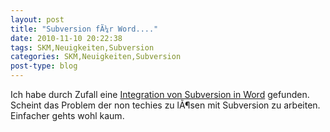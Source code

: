 ```yaml
---
layout: post
title: "Subversion fÃ¼r Word...."
date: 2010-11-10 20:22:38
tags: SKM,Neuigkeiten,Subversion
categories: SKM,Neuigkeiten,Subversion
post-type: blog
---
```

Ich habe durch Zufall eine <a href="http://magnetsvn.com/index.html">Integration von Subversion in Word</a> gefunden. Scheint das Problem der non techies zu lÃ¶sen mit Subversion zu arbeiten. Einfacher gehts wohl kaum.
